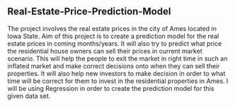 ## Real-Estate-Price-Prediction-Model

The project involves the real estate prices in the city of Ames located in Iowa State. Aim of this project is to create a prediction model for the real estate prices in coming months/years. It will also try to predict what price the residential house owners can sell their prices in current market scenario. This will help the people to exit the market in right time in such an inflated market and make correct decisions onto when they can sell their properties. It will also help new investors to make decision in order to what time will be correct for them to invest in the residential properties in Ames. I will be using Regression in order to create the prediction model for this given data set.

